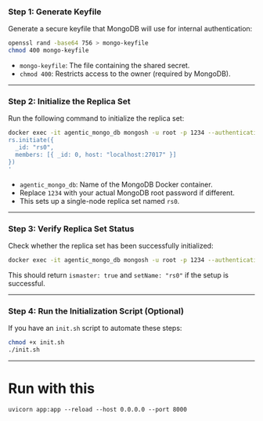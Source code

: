 
### Step 1: Generate Keyfile

Generate a secure keyfile that MongoDB will use for internal authentication:

```bash
openssl rand -base64 756 > mongo-keyfile
chmod 400 mongo-keyfile
```

* `mongo-keyfile`: The file containing the shared secret.
* `chmod 400`: Restricts access to the owner (required by MongoDB).

---

### Step 2: Initialize the Replica Set

Run the following command to initialize the replica set:

```bash
docker exec -it agentic_mongo_db mongosh -u root -p 1234 --authenticationDatabase admin --eval '
rs.initiate({
  _id: "rs0",
  members: [{ _id: 0, host: "localhost:27017" }]
})
'
```

* `agentic_mongo_db`: Name of the MongoDB Docker container.
* Replace `1234` with your actual MongoDB root password if different.
* This sets up a single-node replica set named `rs0`.

---

### Step 3: Verify Replica Set Status

Check whether the replica set has been successfully initialized:

```bash
docker exec -it agentic_mongo_db mongosh -u root -p 1234 --authenticationDatabase admin --eval "rs.isMaster()"
```

This should return `ismaster: true` and `setName: "rs0"` if the setup is successful.

---

### Step 4: Run the Initialization Script (Optional)

If you have an `init.sh` script to automate these steps:

```bash
chmod +x init.sh
./init.sh
```
---
# Run with this 

```
uvicorn app:app --reload --host 0.0.0.0 --port 8000

```